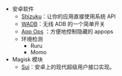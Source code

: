
* 安卓软件
  * [Shizuku](https://shizuku.rikka.app/zh-hans/)：让你的应用直接使用系统 API
  * [WADB](https://github.com/RikkaApps/WADB)：无线 ADB 的一个简单开关
  * [App Ops](https://appops.rikka.app/zh-hans/) <Badge type="tip" text="开发者：Rikka" />：方便地控制隐藏的 appops
  * 环境检测
    * Ruru
    * Momo
* Magisk 模块
  * [Sui](https://github.com/RikkaApps/Sui)：安卓上的现代超级用户接口实现。
